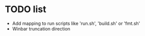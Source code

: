 # TODO list
* Add mapping to run scripts like 'run.sh', 'build.sh' or 'fmt.sh'
* Winbar truncation direction

